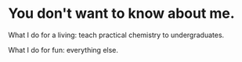 # You don't want to know about me.

What I do for a living: teach practical chemistry to undergraduates.

What I do for fun: everything else.

